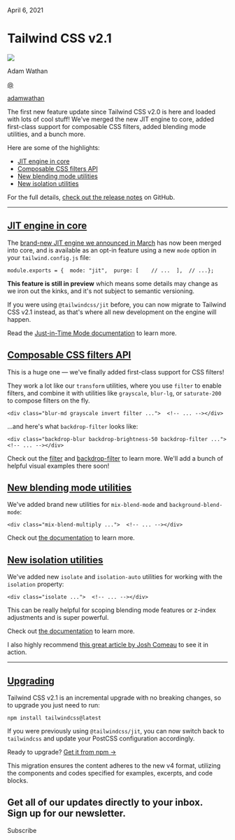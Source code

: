 <!--$-->

<!--/$-->

April 6, 2021

# Tailwind CSS v2.1

![](/_next/image?url=%2F_next%2Fstatic%2Fmedia%2Fadamwathan.f69b0b90.jpg\&w=96\&q=75)

Adam Wathan

[@](https://twitter.com/adamwathan)

<!-- -->

[adamwathan](https://twitter.com/adamwathan)

The first new feature update since Tailwind CSS v2.0 is here and loaded with lots of cool stuff! We've merged the new JIT engine to core, added first-class support for composable CSS filters, added blending mode utilities, and a bunch more.

Here are some of the highlights:

- [JIT engine in core](#jit-engine-in-core)
- [Composable CSS filters API](#new-filter-and-backdrop-filter-utilities)
- [New blending mode utilities](#new-blending-mode-utilities)
- [New isolation utilities](#new-isolation-utilities)

For the full details, [check out the release notes](https://github.com/tailwindlabs/tailwindcss/releases/tag/v2.1.0) on GitHub.

***

[]()

## [JIT engine in core](#jit-engine-in-core)

The [brand-new JIT engine we announced in March](https://blog.tailwindcss.com/just-in-time-the-next-generation-of-tailwind-css) has now been merged into core, and is available as an opt-in feature using a new `mode` option in your `tailwind.config.js` file:

```
module.exports = {  mode: "jit",  purge: [    // ...  ],  // ...};
```

**This feature is still in preview** which means some details may change as we iron out the kinks, and it's not subject to semantic versioning.

If you were using `@tailwindcss/jit` before, you can now migrate to Tailwind CSS v2.1 instead, as that's where all new development on the engine will happen.

Read the [Just-in-Time Mode documentation](https://v2.tailwindcss.com/docs/just-in-time-mode) to learn more.

[]()

## [Composable CSS filters API](#composable-css-filters-api)

This is a huge one — we've finally added first-class support for CSS filters!

They work a lot like our `transform` utilities, where you use `filter` to enable filters, and combine it with utilities like `grayscale`, `blur-lg`, or `saturate-200` to compose filters on the fly.

```
<div class="blur-md grayscale invert filter ...">  <!-- ... --></div>
```

...and here's what `backdrop-filter` looks like:

```
<div class="backdrop-blur backdrop-brightness-50 backdrop-filter ...">  <!-- ... --></div>
```

Check out the [filter](https://v2.tailwindcss.com/docs/filter) and [backdrop-filter](https://v2.tailwindcss.com/docs/backdrop-filter) to learn more. We'll add a bunch of helpful visual examples there soon!

[]()

## [New blending mode utilities](#new-blending-mode-utilities)

We've added brand new utilities for `mix-blend-mode` and `background-blend-mode`:

```
<div class="mix-blend-multiply ...">  <!-- ... --></div>
```

Check out [the documentation](https://v2.tailwindcss.com/docs/mix-blend-mode) to learn more.

[]()

## [New isolation utilities](#new-isolation-utilities)

We've added new `isolate` and `isolation-auto` utilities for working with the `isolation` property:

```
<div class="isolate ...">  <!-- ... --></div>
```

This can be really helpful for scoping blending mode features or z-index adjustments and is super powerful.

Check out [the documentation](https://v2.tailwindcss.com/docs/isolation) to learn more.

I also highly recommend [this great article by Josh Comeau](https://www.joshwcomeau.com/css/stacking-contexts/#airtight-abstractions-with-isolation) to see it in action.

***

## [Upgrading](#upgrading)

Tailwind CSS v2.1 is an incremental upgrade with no breaking changes, so to upgrade you just need to run:

```
npm install tailwindcss@latest
```

If you were previously using `@tailwindcss/jit`, you can now switch back to `tailwindcss` and update your PostCSS configuration accordingly.

Ready to upgrade? [Get it from npm →](https://npmjs.com/tailwindcss)

This migration ensures the content adheres to the new v4 format, utilizing the components and codes specified for examples, excerpts, and code blocks.

Get all of our updates directly to your inbox.\
Sign up for our newsletter.
---------------------------

Subscribe

<!--$-->

<!--/$-->
